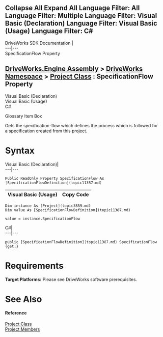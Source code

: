        

 Collapse All Expand All  Language Filter: All  Language Filter: Multiple  Language Filter: Visual Basic (Declaration) Language Filter: Visual Basic (Usage) Language Filter: C#  
---  
DriveWorks SDK Documentation  |   
---|---  
SpecificationFlow Property   
  
[DriveWorks.Engine Assembly](topic2156.md) > [DriveWorks Namespace](topic2159.md) > [Project Class](topic3859.md) : SpecificationFlow Property  
---  
  
Visual Basic (Declaration)    
Visual Basic (Usage)    
C# 

Glossary Item Box

Gets the specification-flow which defines the process which is followed for a specification created from this project. 

# Syntax

Visual Basic (Declaration)|   
---|---  
      
    
    Public ReadOnly Property SpecificationFlow As [SpecificationFlowDefinition](topic11387.md)  
  
Visual Basic (Usage)| Copy Code  
---|---  
      
    
    Dim instance As [Project](topic3859.md)
    Dim value As [SpecificationFlowDefinition](topic11387.md)
     
    value = instance.SpecificationFlow  
  
C#|   
---|---  
      
    
    public [SpecificationFlowDefinition](topic11387.md) SpecificationFlow {get;}  
  
# Requirements

**Target Platforms:** Please see DriveWorks software prerequisites.

# See Also

#### Reference

[Project Class](topic3859.md)   
[Project Members](topic3860.md)


